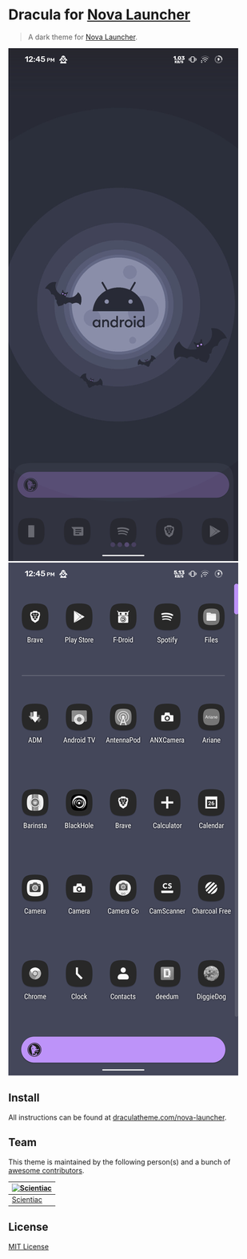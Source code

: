 # Dracula for [Nova Launcher](https://novalauncher.com/)

> A dark theme for [Nova Launcher](https://novalauncher.com/).
> 
![Screenshot 1](./screenshot.png)
![Screenshot 2](./screenshot-2.png)

## Install

All instructions can be found at [draculatheme.com/nova-launcher](https://draculatheme.com/nova-launcher).

## Team

This theme is maintained by the following person(s) and a bunch of [awesome contributors](https://github.com/dracula/nova-launcher/graphs/contributors).

[![Scientiac](https://github.com/scientiac.png?size=100)](https://github.com/scientiac) |
--- |
[Scientiac](https://github.com/scientiac/) |

## License

[MIT License](./LICENSE)
